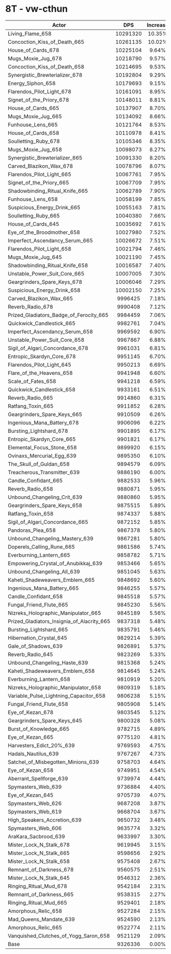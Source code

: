 # 8T - vw-cthun
| Actor | DPS | Increase |
|---|:---:|:---:|
|Living_Flame_658|10291320|10.35%|
|Concoction_Kiss_of_Death_665|10261135|10.02%|
|House_of_Cards_678|10225104|9.64%|
|Mugs_Moxie_Jug_678|10218790|9.57%|
|Concoction_Kiss_of_Death_658|10214695|9.53%|
|Synergistic_Brewterializer_678|10192804|9.29%|
|Energy_Siphon_658|10179693|9.15%|
|Flarendos_Pilot_Light_678|10161091|8.95%|
|Signet_of_the_Priory_678|10148011|8.81%|
|House_of_Cards_665|10137907|8.70%|
|Mugs_Moxie_Jug_665|10134092|8.66%|
|Funhouse_Lens_665|10121764|8.53%|
|House_of_Cards_658|10110978|8.41%|
|Soulletting_Ruby_678|10105346|8.35%|
|Mugs_Moxie_Jug_658|10098073|8.27%|
|Synergistic_Brewterializer_665|10091330|8.20%|
|Carved_Blazikon_Wax_678|10078796|8.07%|
|Flarendos_Pilot_Light_665|10067761|7.95%|
|Signet_of_the_Priory_665|10067709|7.95%|
|Shadowbinding_Ritual_Knife_665|10062789|7.90%|
|Funhouse_Lens_658|10058199|7.85%|
|Suspicious_Energy_Drink_665|10055163|7.81%|
|Soulletting_Ruby_665|10040380|7.66%|
|House_of_Cards_645|10035692|7.61%|
|Eye_of_the_Broodmother_658|10027980|7.52%|
|Imperfect_Ascendancy_Serum_665|10026672|7.51%|
|Flarendos_Pilot_Light_658|10021794|7.46%|
|Mugs_Moxie_Jug_645|10021190|7.45%|
|Shadowbinding_Ritual_Knife_658|10016587|7.40%|
|Unstable_Power_Suit_Core_665|10007005|7.30%|
|Geargrinders_Spare_Keys_678|10006046|7.29%|
|Suspicious_Energy_Drink_658|10002150|7.25%|
|Carved_Blazikon_Wax_665|9996425|7.18%|
|Reverb_Radio_678|9990408|7.12%|
|Prized_Gladiators_Badge_of_Ferocity_665|9984459|7.06%|
|Quickwick_Candlestick_665|9982761|7.04%|
|Imperfect_Ascendancy_Serum_658|9969592|6.90%|
|Unstable_Power_Suit_Core_658|9967867|6.88%|
|Sigil_of_Algari_Concordance_678|9961031|6.81%|
|Entropic_Skardyn_Core_678|9951145|6.70%|
|Flarendos_Pilot_Light_645|9950213|6.69%|
|Flare_of_the_Heavens_658|9941948|6.60%|
|Scale_of_Fates_658|9941218|6.59%|
|Quickwick_Candlestick_658|9933161|6.51%|
|Reverb_Radio_665|9914860|6.31%|
|Ratfang_Toxin_665|9911852|6.28%|
|Geargrinders_Spare_Keys_665|9910509|6.26%|
|Ingenious_Mana_Battery_678|9906096|6.22%|
|Bursting_Lightshard_678|9901895|6.17%|
|Entropic_Skardyn_Core_665|9901821|6.17%|
|Elemental_Focus_Stone_658|9899920|6.15%|
|Ovinaxs_Mercurial_Egg_639|9895350|6.10%|
|The_Skull_of_Guldan_658|9894579|6.09%|
|Treacherous_Transmitter_639|9886190|6.00%|
|Candle_Confidant_665|9882533|5.96%|
|Reverb_Radio_658|9880871|5.95%|
|Unbound_Changeling_Crit_639|9880860|5.95%|
|Geargrinders_Spare_Keys_658|9875515|5.89%|
|Ratfang_Toxin_658|9874337|5.88%|
|Sigil_of_Algari_Concordance_665|9872152|5.85%|
|Pandoras_Plea_658|9867378|5.80%|
|Unbound_Changeling_Mastery_639|9867281|5.80%|
|Doperels_Calling_Rune_665|9861586|5.74%|
|Everburning_Lantern_665|9858782|5.71%|
|Empowering_Crystal_of_Anubikkaj_639|9853466|5.65%|
|Unbound_Changeling_All_639|9851045|5.63%|
|Kaheti_Shadeweavers_Emblem_665|9848692|5.60%|
|Ingenious_Mana_Battery_665|9846255|5.57%|
|Candle_Confidant_658|9845518|5.57%|
|Fungal_Friend_Flute_665|9845230|5.56%|
|Nizreks_Holographic_Manipulator_665|9845189|5.56%|
|Prized_Gladiators_Insignia_of_Alacrity_665|9837318|5.48%|
|Bursting_Lightshard_665|9835791|5.46%|
|Hibernation_Crystal_645|9829214|5.39%|
|Gale_of_Shadows_639|9826891|5.37%|
|Reverb_Radio_645|9823269|5.33%|
|Unbound_Changeling_Haste_639|9815368|5.24%|
|Kaheti_Shadeweavers_Emblem_658|9814645|5.24%|
|Everburning_Lantern_658|9810919|5.20%|
|Nizreks_Holographic_Manipulator_658|9809319|5.18%|
|Variable_Pulse_Lightning_Capacitor_658|9806238|5.15%|
|Fungal_Friend_Flute_658|9805908|5.14%|
|Eye_of_Kezan_678|9803545|5.12%|
|Geargrinders_Spare_Keys_645|9800328|5.08%|
|Burst_of_Knowledge_665|9782715|4.89%|
|Eye_of_Kezan_665|9775120|4.81%|
|Harvesters_Edict_20%_639|9769593|4.75%|
|Hadals_Nautilus_639|9767267|4.73%|
|Satchel_of_Misbegotten_Minions_639|9758703|4.64%|
|Eye_of_Kezan_658|9749951|4.54%|
|Aberrant_Spellforge_639|9739974|4.44%|
|Spymasters_Web_639|9736884|4.40%|
|Eye_of_Kezan_645|9705739|4.07%|
|Spymasters_Web_626|9687208|3.87%|
|Spymasters_Web_619|9668704|3.67%|
|High_Speakers_Accretion_639|9650732|3.48%|
|Spymasters_Web_606|9635774|3.32%|
|AraKara_Sacbrood_639|9633997|3.30%|
|Mister_Lock_N_Stalk_678|9619945|3.15%|
|Mister_Lock_N_Stalk_665|9598656|2.92%|
|Mister_Lock_N_Stalk_658|9575408|2.67%|
|Remnant_of_Darkness_678|9560575|2.51%|
|Mister_Lock_N_Stalk_645|9546312|2.36%|
|Ringing_Ritual_Mud_678|9542184|2.31%|
|Remnant_of_Darkness_665|9538315|2.27%|
|Ringing_Ritual_Mud_665|9529401|2.18%|
|Amorphous_Relic_658|9527284|2.15%|
|Mad_Queens_Mandate_639|9524590|2.13%|
|Amorphous_Relic_665|9522774|2.11%|
|Vanquished_Clutches_of_Yogg_Saron_658|9521129|2.09%|
|Base|9326336|0.00%|
